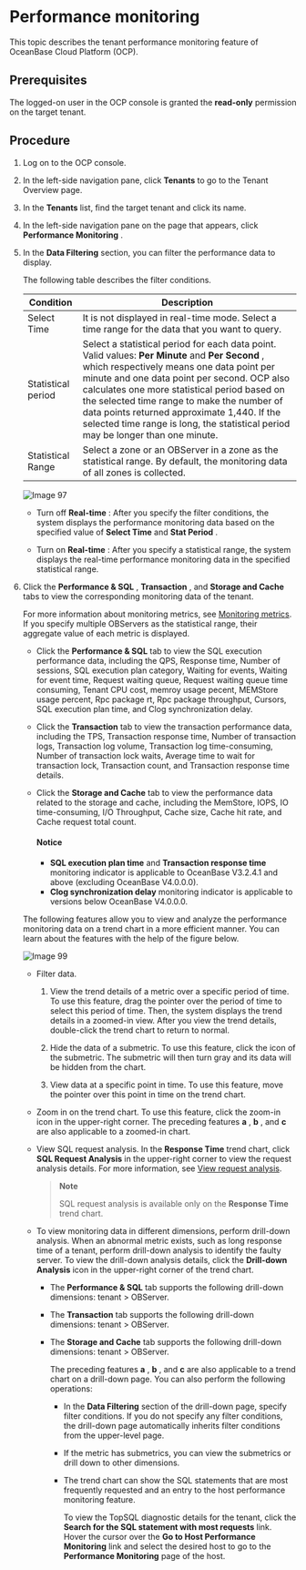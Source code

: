 Performance monitoring
===========================================

This topic describes the tenant performance monitoring feature of OceanBase Cloud Platform (OCP).

Prerequisites
----------------------------------

The logged-on user in the OCP console is granted the **read-only** permission on the target tenant.

Procedure
------------------------------

1. Log on to the OCP console.

2. In the left-side navigation pane, click **Tenants** to go to the Tenant Overview page.

3. In the **Tenants** list, find the target tenant and click its name.

4. In the left-side navigation pane on the page that appears, click **Performance Monitoring** .

5. In the **Data Filtering** section, you can filter the performance data to display.

   The following table describes the filter conditions.

   |   **Condition**    |                                                                                                                                                                                                                **Description**                                                                                                                                                                                                                 |
   |--------------------|------------------------------------------------------------------------------------------------------------------------------------------------------------------------------------------------------------------------------------------------------------------------------------------------------------------------------------------------------------------------------------------------------------------------------------------------|
   | Select Time        | It is not displayed in real-time mode.  Select a time range for the data that you want to query.                                                                                                                                                                                                                                                                                                                               |
   | Statistical period | Select a statistical period for each data point. Valid values: **Per Minute** and **Per Second** , which respectively means one data point per minute and one data point per second.  OCP also calculates one more statistical period based on the selected time range to make the number of data points returned approximate 1,440. If the selected time range is long, the statistical period may be longer than one minute. |
   | Statistical Range  | Select a zone or an OBServer in a zone as the statistical range. By default, the monitoring data of all zones is collected.                                                                                                                                                                                                                                                                                                                    |

   ![Image 97](https://obbusiness-private.oss-cn-shanghai.aliyuncs.com/doc/img/ocp/401/tentent-%20performence-en.png)
   * Turn off **Real-time** : After you specify the filter conditions, the system displays the performance monitoring data based on the specified value of **Select Time** and **Stat Period** .

   * Turn on **Real-time** : After you specify a statistical range, the system displays the real-time performance monitoring data in the specified statistical range.

6. Click the **Performance \& SQL** , **Transaction** , and **Storage and Cache** tabs to view the corresponding monitoring data of the tenant.

   For more information about monitoring metrics, see [Monitoring metrics](../../7.monitoring-indicator-reference-1/1.overview-of-metrics.md). If you specify multiple OBServers as the statistical range, their aggregate value of each metric is displayed.
   * Click the **Performance \& SQL** tab to view the SQL execution performance data, including the QPS, Response time, Number of sessions, SQL execution plan category, Waiting for events, Waiting for event time, Request waiting queue, Request waiting queue time consuming, Tenant CPU cost, memroy usage pecent, MEMStore usage percent, Rpc package rt, Rpc package throughput, Cursors, SQL execution plan time, and Clog synchronization delay.

   * Click the **Transaction** tab to view the transaction performance data, including the TPS, Transaction response time, Number of transaction logs, Transaction log volume, Transaction log time-consuming, Number of transaction lock waits, Average time to wait for transaction lock, Transaction count, and Transaction response time details.

   * Click the **Storage and Cache** tab to view the performance data related to the storage and cache, including the MemStore, IOPS, IO time-consuming, I/O Throughput, Cache size, Cache hit rate, and Cache request total count.

      <main id="notice" type='notice'>
      <h4>Notice</h4>
      <p><ul><li><b>SQL execution plan time</b> and <b>Transaction response time</b> monitoring indicator is applicable to OceanBase V3.2.4.1 and above (excluding OceanBase V4.0.0.0).</li><li><b>Clog synchronization delay</b> monitoring indicator is applicable to versions below OceanBase V4.0.0.0.</li></ul></p>
      </main>

   The following features allow you to view and analyze the performance monitoring data on a trend chart in a more efficient manner. You can learn about the features with the help of the figure below.

   ![Image 99](https://help-static-aliyun-doc.aliyuncs.com/assets/img/en-US/4324633561/p440470.png)
   * Filter data.

     1. View the trend details of a metric over a specific period of time. To use this feature, drag the pointer over the period of time to select this period of time. Then, the system displays the trend details in a zoomed-in view. After you view the trend details, double-click the trend chart to return to normal.

     2. Hide the data of a submetric. To use this feature, click the icon of the submetric. The submetric will then turn gray and its data will be hidden from the chart.

     3. View data at a specific point in time. To use this feature, move the pointer over this point in time on the trend chart.

   * Zoom in on the trend chart. To use this feature, click the zoom-in icon in the upper-right corner. The preceding features **a** , **b** , and **c** are also applicable to a zoomed-in chart.

   * View SQL request analysis. In the **Response Time** trend chart, click **SQL Request Analysis** in the upper-right corner to view the request analysis details. For more information, see [View request analysis](../5.tenant-functions/10.sql-diagnostics/8.view-request-analysis.md).

     > **Note**
     >
     > SQL request analysis is available only on the **Response Time** trend chart.

   * To view monitoring data in different dimensions, perform drill-down analysis. When an abnormal metric exists, such as long response time of a tenant, perform drill-down analysis to identify the faulty server. To view the drill-down analysis details, click the **Drill-down Analysis** icon in the upper-right corner of the trend chart.

     * The **Performance \& SQL** tab supports the following drill-down dimensions: tenant \> OBServer.

     * The **Transaction** tab supports the following drill-down dimensions: tenant \> OBServer.

     * The **Storage and Cache** tab supports the following drill-down dimensions: tenant \> OBServer.

       The preceding features **a** , **b** , and **c** are also applicable to a trend chart on a drill-down page. You can also perform the following operations:
       * In the **Data Filtering** section of the drill-down page, specify filter conditions. If you do not specify any filter conditions, the drill-down page automatically inherits filter conditions from the upper-level page.

       * If the metric has submetrics, you can view the submetrics or drill down to other dimensions.

       * The trend chart can show the SQL statements that are most frequently requested and an entry to the host performance monitoring feature.

         To view the TopSQL diagnostic details for the tenant, click the **Search for the SQL statement with most requests** link. Hover the cursor over the **Go to Host Performance Monitoring** link and select the desired host to go to the **Performance Monitoring** page of the host.
